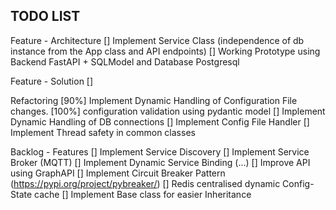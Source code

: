## TODO LIST

Feature - Architecture
[] Implement Service Class (independence of db instance from the App class and API endpoints)
[] Working Prototype using Backend FastAPI + SQLModel and Database Postgresql

Feature - Solution
[] 

Refactoring
[90%] Implement Dynamic Handling of Configuration File changes.
[100%] configuration validation using pydantic model
[] Implement Dynamic Handling of DB connections
[] Implement Config File Handler
[] Implement Thread safety in common classes

Backlog - Features
[] Implement Service Discovery
[] Implement Service Broker (MQTT)
[] Implement Dynamic Service Binding (...)
[] Improve API using GraphAPI
[] Implement Circuit Breaker Pattern (https://pypi.org/project/pybreaker/)
[] Redis centralised dynamic Config-State cache
[] Implement Base class for easier Inheritance

